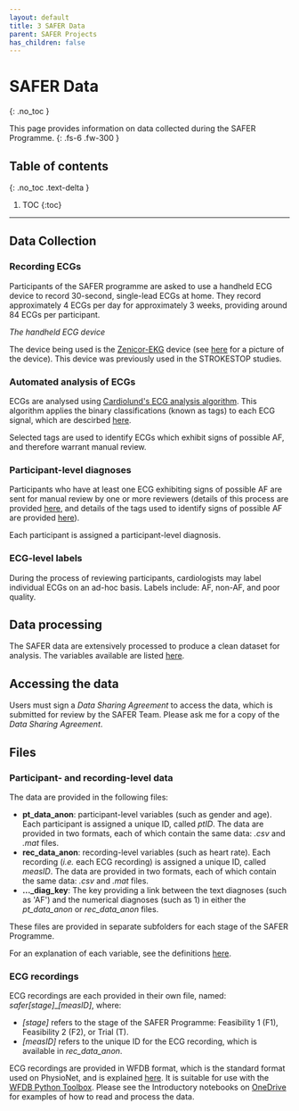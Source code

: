 ```yaml
---
layout: default
title: 3 SAFER Data
parent: SAFER Projects
has_children: false
---
```


# SAFER Data
{: .no_toc }

This page provides information on data collected during the SAFER Programme.
{: .fs-6 .fw-300 }

## Table of contents
{: .no_toc .text-delta }

1. TOC
{:toc}

---

## Data Collection

### Recording ECGs

Participants of the SAFER programme are asked to use a handheld ECG device to record 30-second, single-lead ECGs at home. They record approximately 4 ECGs per day for approximately 3 weeks, providing around 84 ECGs per participant.

_The handheld ECG device_

The device being used is the [Zenicor-EKG](https://zenicor.com/zenicor-ekg/) device (see [here](https://zenicor.com/wp-content/uploads/2014/08/MG_1945_low-300x200.jpg) for a picture of the device). This device was previously used in the STROKESTOP studies.

### Automated analysis of ECGs

ECGs are analysed using [Cardiolund's ECG analysis algorithm](https://peterhcharlton.github.io/info/tools/reading/af_screening.html#cardiolunds-ecg-parser-algorithm). This algorithm applies the binary classifications (known as tags) to each ECG signal, which are descirbed [here](https://cardiolund.com/ecg-parser/).

Selected tags are used to identify ECGs which exhibit signs of possible AF, and therefore warrant manual review.

### Participant-level diagnoses

Participants who have at least one ECG exhibiting signs of possible AF are sent for manual review by one or more reviewers (details of this process are provided [here](https://universityofcambridgecloud-my.sharepoint.com/:t:/r/personal/pc657_cam_ac_uk/Documents/SAFER_Engineering_Resources/SAFER_study_methods/Clinical%20review.md?csf=1&web=1&e=qCcgKp), and details of the tags used to identify signs of possible AF are provided [here](https://universityofcambridgecloud-my.sharepoint.com/:t:/r/personal/pc657_cam_ac_uk/Documents/SAFER_Engineering_Resources/SAFER_study_methods/Use%20of%20algorithm%20tags.md?csf=1&web=1&e=NcchiT)).

Each participant is assigned a participant-level diagnosis.

### ECG-level labels

During the process of reviewing participants, cardiologists may label individual ECGs on an ad-hoc basis. Labels include: AF, non-AF, and poor quality.

## Data processing

The SAFER data are extensively processed to produce a clean dataset for analysis. The variables available are listed [here](https://universityofcambridgecloud-my.sharepoint.com/:b:/r/personal/pc657_cam_ac_uk/Documents/SAFER_Engineering_Resources/SAFER_student_projects/Project_Resources/SAFER_variables.pdf?csf=1&web=1&e=0Lq9Vq).

## Accessing the data

Users must sign a _Data Sharing Agreement_ to access the data, which is submitted for review by the SAFER Team. Please ask me for a copy of the _Data Sharing Agreement_.

## Files

### Participant- and recording-level data

The data are provided in the following files:

- **pt_data_anon**: participant-level variables (such as gender and age). Each participant is assigned a unique ID, called _ptID_. The data are provided in two formats, each of which contain the same data: _.csv_ and _.mat_ files.
- **rec_data_anon**: recording-level variables (such as heart rate). Each recording (_i.e._ each ECG recording) is assigned a unique ID, called _measID_. The data are provided in two formats, each of which contain the same data: _.csv_ and _.mat_ files.
- **..._diag_key**: The key providing a link between the text diagnoses (such as 'AF') and the numerical diagnoses (such as 1) in either the _pt_data_anon_ or _rec_data_anon_ files.

These files are provided in separate subfolders for each stage of the SAFER Programme.

For an explanation of each variable, see the definitions [here](https://universityofcambridgecloud-my.sharepoint.com/:b:/r/personal/pc657_cam_ac_uk/Documents/SAFER_Engineering_Resources/SAFER_student_projects/Project_Resources/SAFER_variables.pdf).

### ECG recordings

ECG recordings are each provided in their own file, named: _safer[stage]___[measID]_, where:

- _[stage]_ refers to the stage of the SAFER Programme: Feasibility 1 (F1), Feasibility 2 (F2), or Trial (T).
- _[measID]_ refers to the unique ID for the ECG recording, which is available in _rec_data_anon_.

ECG recordings are provided in WFDB format, which is the standard format used on PhysioNet, and is explained [here](https://archive.physionet.org/faq.shtml#file_types). It is suitable for use with the [WFDB Python Toolbox](https://pypi.org/project/wfdb/). Please see the Introductory notebooks on [OneDrive](https://universityofcambridgecloud-my.sharepoint.com/:f:/r/personal/pc657_cam_ac_uk/Documents/SAFER_Engineering_Resources/SAFER_code) for examples of how to read and process the data.
